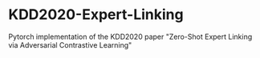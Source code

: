# KDD2020-Expert-Linking
Pytorch implementation of the KDD2020 paper "Zero-Shot Expert Linking via Adversarial Contrastive Learning"

